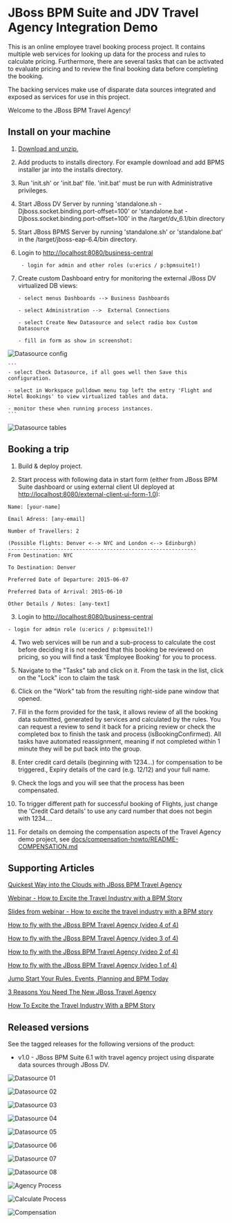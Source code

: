JBoss BPM Suite and JDV Travel Agency Integration Demo
============================================================================
This is an online employee travel booking process project. It contains multiple web services for looking up data for the process
and rules to calculate pricing. Furthermore, there are several tasks that can be activated to evaluate pricing and to review the
final booking data before completing the booking.

The backing services make use of disparate data sources integrated and exposed as services for use in this project.

Welcome to the JBoss BPM Travel Agency!


Install on your machine
----------------------------------
1. [Download and unzip.](https://github.com/eschabell/bpms-dv-travel-agency-integration-demo/archive/master.zip)

2. Add products to installs directory. For example download and add BPMS installer jar into the installs directory.

3. Run 'init.sh' or 'init.bat' file. 'init.bat' must be run with Administrative privileges.

4. Start JBoss DV Server by running 'standalone.sh  -Djboss.socket.binding.port-offset=100' or 'standalone.bat -Djboss.socket.binding.port-offset=100' in the <path-to-project>/target/dv_6.1/bin directory

5. Start JBoss BPMS Server by running 'standalone.sh' or 'standalone.bat' in the <path-to-project>/target/jboss-eap-6.4/bin directory.

6. Login to [http://localhost:8080/business-central](http://localhost:8080/business-central)

    ```
     - login for admin and other roles (u:erics / p:bpmsuite1!)
    ```
7. Create custom Dashboard entry for monitoring the external JBoss DV virtualized DB views:

    ```
    - select menus Dashboards --> Business Dashboards 

    - select Administration -->  External Connections 

    - select Create New Datasource and select radio box Custom Datasource

    - fill in form as show in screenshot:
    ```

![Datasource config](https://raw.githubusercontent.com/eschabell/bpms-dv-travel-agency-integration-demo/master/docs/demo-images/datasoruce-config-03.png)

    ```
    - select Check Datasource, if all goes well then Save this configuration.

    - select in Workspace pulldown menu top left the entry 'Flight and Hotel Bookings' to view virtualized tables and data.

    - monitor these when running process instances.
    ```

![Datasource tables](https://raw.githubusercontent.com/eschabell/bpms-dv-travel-agency-integration-demo/master/docs/demo-images/datasoruce-config-05.png)

Booking a trip 
--------------
1. Build & deploy project.

2. Start process with following data in start form (either from JBoss BPM Suite dashboard or using external client
	 UI deployed at [http://localhost:8080/external-client-ui-form-1.0](http://localhost:8080/external-client-ui-form-1.0)):

  ```
  Name: [your-name]

  Email Adress: [any-email]

  Number of Travellers: 2 

(Possible flights: Denver <--> NYC and London <--> Edinburgh)
-------------------------------------------------------------
  From Destination: NYC     

  To Destination: Denver

  Preferred Date of Departure: 2015-06-07

  Preferred Data of Arrival: 2015-06-10

  Other Details / Notes: [any-text]
  ```

3. Login to [http://localhost:8080/business-central](http://localhost:8080/business-central)

  ```
  - login for admin role (u:erics / p:bpmsuite1!)
  ```

4. Two web services will be run and a sub-process to calculate the cost before deciding it is not needed that this booking be
	 reviewed on pricing, so you will find a task 'Employee Booking' for you to process.

5. Navigate to the "Tasks" tab and click on it. From the task in the list, click on the "Lock" icon to claim the task

6. Click on the "Work" tab from the resulting right-side pane window that opened.

7. Fill in the form provided for the task, it allows review of all the booking data submitted, generated by services and 
   calculated by the rules. You can request a review to send it back for a pricing review or check the completed box to 
   finish the task and process (isBookingConfirmed). All tasks have automated reassignment, meaning if not completed within 1 minute
   they will be put back into the group.

8. Enter credit card details (beginning with 1234...) for compensation to be triggered., Expiry details of the 
   card (e.g. 12/12) and your full name.

9. Check the logs and you will see that the process has been compensated.

10. To trigger different path for successful booking of Flights, just change the 'Credit Card details' to use any 
    card number that does not begin with 1234....

11. For details on demoing the compensation aspects of the Travel Agency demo project, 
    see [docs/compensation-howto/README-COMPENSATION.md](docs/compensation-howto/README-COMPENSATION.md)


Supporting Articles
-------------------
[Quickest Way into the Clouds with JBoss BPM Travel Agency](http://www.schabell.org/2015/02/into-clouds-with-jboss-bpm-travel-agency.html)

[Webinar - How to Excite the Travel Industry with a BPM Story](http://www.schabell.org/2015/02/webinar-how-to-excite-travel-industry.html)

[Slides from webinar - How to excite the travel industry with a BPM story](http://www.schabell.org/2015/02/slides-webinar-jboss-bpm-travel-agency.html)

[How to fly with the JBoss BPM Travel Agency (video 4 of 4)](http://www.schabell.org/2015/02/how-to-fly-with-jboss-bpm-travel-agency-part4.html)

[How to fly with the JBoss BPM Travel Agency (video 3 of 4)](http://www.schabell.org/2015/01/how-to-fly-with-jboss-bpm-travel-agency-part3.html)

[How to fly with the JBoss BPM Travel Agency (video 2 of 4)](http://www.schabell.org/2015/01/how-to-fly-with-jboss-bpm-travel-agency-part2.html)

[How to fly with the JBoss BPM Travel Agency (video 1 of 4)](http://www.schabell.org/2015/01/how-to-fly-with-jboss-bpm-travel-agency.html)

[Jump Start Your Rules, Events, Planning and BPM Today](http://www.schabell.org/2014/12/jump-start-rules-events-planning-bpm-today.html)

[3 Reasons You Need The New JBoss Travel Agency](http://www.schabell.org/2014/12/3-reasons-you-need-new-jboss-travel-agency.html)

[How To Excite the Travel Industry With a BPM Story](http://www.schabell.org/2014/10/how-to-excite-travel-agencies-with-bpm-story.html)


Released versions
-----------------
See the tagged releases for the following versions of the product:

- v1.0 - JBoss BPM Suite 6.1 with travel agency project using disparate data sources through JBoss DV.


![Datasource 01](https://raw.githubusercontent.com/eschabell/bpms-dv-travel-agency-integration-demo/master/docs/demo-images/datasoruce-config-01.png)

![Datasource 02](https://raw.githubusercontent.com/eschabell/bpms-dv-travel-agency-integration-demo/master/docs/demo-images/datasoruce-config-02.png)

![Datasource 03](https://raw.githubusercontent.com/eschabell/bpms-dv-travel-agency-integration-demo/master/docs/demo-images/datasoruce-config-03.png)

![Datasource 04](https://raw.githubusercontent.com/eschabell/bpms-dv-travel-agency-integration-demo/master/docs/demo-images/datasoruce-config-04.png)

![Datasource 05](https://raw.githubusercontent.com/eschabell/bpms-dv-travel-agency-integration-demo/master/docs/demo-images/datasoruce-config-05.png)

![Datasource 06](https://raw.githubusercontent.com/eschabell/bpms-dv-travel-agency-integration-demo/master/docs/demo-images/datasoruce-config-06.png)

![Datasource 07](https://raw.githubusercontent.com/eschabell/bpms-dv-travel-agency-integration-demo/master/docs/demo-images/datasoruce-config-07.png)

![Datasource 08](https://raw.githubusercontent.com/eschabell/bpms-dv-travel-agency-integration-demo/master/docs/demo-images/datasoruce-config-08.png)

![Agency Process](https://github.com/eschabell/bpms-dv-travel-agency-integration-demo/blob/master/docs/demo-images/agency-process.png?raw=true)

![Calculate Process](https://github.com/eschabell/bpms-dv-travel-agency-integration-demo/blob/master/docs/demo-images/calculate-process.png?raw=true)

![Compensation](https://raw.githubusercontent.com/eschabell/bpms-dv-travel-agency-integration-demo/master/docs/demo-images/compensation-process.png?raw=true)


